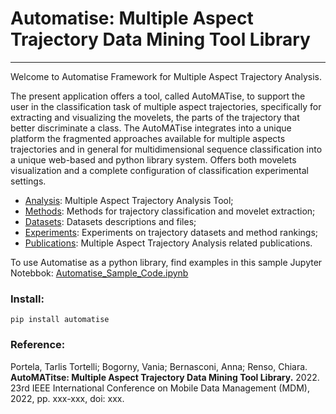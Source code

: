 # Automatise: Multiple Aspect Trajectory Data Mining Tool Library
---

Welcome to Automatise Framework for Multiple Aspect Trajectory Analysis.

The present application offers a tool, called AutoMATise, to support the user in the classification task of multiple aspect trajectories, specifically for extracting and visualizing the movelets, the parts of the trajectory that better discriminate a class. The AutoMATise integrates into a unique platform the fragmented approaches available for multiple aspects trajectories and in general for multidimensional sequence classification into a unique web-based and python library system. Offers both movelets visualization and a complete configuration of classification experimental settings.

- [Analysis](/analysis): Multiple Aspect Trajectory Analysis Tool;
- [Methods](/methods): Methods for trajectory classification and movelet extraction;
- [Datasets](/datasets): Datasets descriptions and files;
- [Experiments](/experiments): Experiments on trajectory datasets and method rankings;
- [Publications](/publications): Multiple Aspect Trajectory Analysis related publications.

To use Automatise as a python library, find examples in this sample Jupyter Notebbok: [Automatise_Sample_Code.ipynb](./assets/examples/Automatise_Sample_Code.ipynb)

### Install:

    pip install automatise
    
### Reference:

Portela, Tarlis Tortelli; Bogorny, Vania; Bernasconi, Anna; Renso, Chiara. **AutoMATitse: Multiple Aspect Trajectory Data Mining Tool Library.** 2022. 23rd IEEE International Conference on Mobile Data Management (MDM), 2022, pp. xxx-xxx, doi: xxx.
